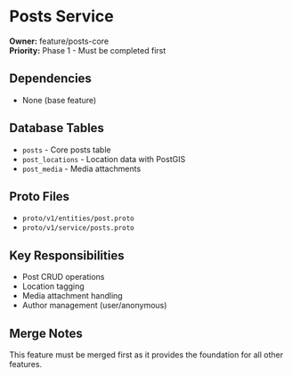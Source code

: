 # Posts Service

**Owner:** feature/posts-core  
**Priority:** Phase 1 - Must be completed first

## Dependencies
- None (base feature)

## Database Tables
- `posts` - Core posts table
- `post_locations` - Location data with PostGIS
- `post_media` - Media attachments

## Proto Files
- `proto/v1/entities/post.proto`
- `proto/v1/service/posts.proto`

## Key Responsibilities
- Post CRUD operations
- Location tagging
- Media attachment handling
- Author management (user/anonymous)

## Merge Notes
This feature must be merged first as it provides the foundation for all other features.